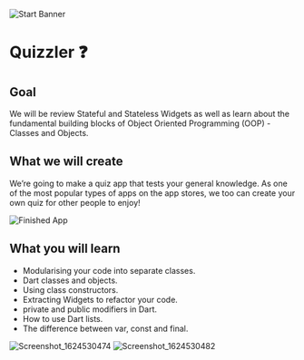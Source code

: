 ![Start Banner](https://sweep.ac.uk/wp-content/uploads/yellow-banner.jpg)


# Quizzler ❓

## Goal

We will be review Stateful and Stateless Widgets as well as learn about the fundamental building blocks of Object Oriented Programming (OOP) - Classes and Objects. 


## What we will create

We’re going to make a quiz app that tests your general knowledge. As one of the most popular types of apps on the app stores, we too can create your own quiz for other people to enjoy!

![Finished App](https://github.com/londonappbrewery/Images/blob/master/quizzler-demo.gif)

## What you will learn

- Modularising your code into separate classes.
- Dart classes and objects.
- Using class constructors.
- Extracting Widgets to refactor your code.
- private and public modifiers in Dart.
- How to use Dart lists.
- The difference between var, const and final.

![Screenshot_1624530474](https://user-images.githubusercontent.com/81528687/123249435-93230d00-d506-11eb-8614-488d7e537526.png) ![Screenshot_1624530482](https://user-images.githubusercontent.com/81528687/123249445-961dfd80-d506-11eb-91ad-35fee3809818.png)




